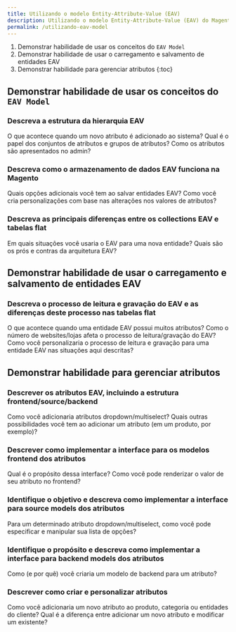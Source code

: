 ```yaml
---
title: Utilizando o modelo Entity-Attribute-Value (EAV)
description: Utilizando o modelo Entity-Attribute-Value (EAV) do Magento 2
permalink: /utilizando-eav-model
---
```


1. Demonstrar habilidade de usar os conceitos do `EAV Model`
2. Demonstrar habilidade de usar o carregamento e salvamento de entidades EAV
3. Demonstrar habilidade para gerenciar atributos
{:toc}

## Demonstrar habilidade de usar os conceitos do `EAV Model`

### Descreva a estrutura da hierarquia EAV
O que acontece quando um novo atributo é adicionado ao sistema? 
Qual é o papel dos conjuntos de atributos e grupos de atributos? 
Como os atributos são apresentados no admin?

### Descreva como o armazenamento de dados EAV funciona na Magento
Quais opções adicionais você tem ao salvar entidades EAV? Como você cria personalizações com base nas alterações nos valores de atributos?

### Descreva as principais diferenças entre os collections EAV e tabelas flat
Em quais situações você usaria o EAV para uma nova entidade? Quais são os prós e contras da arquitetura EAV?

## Demonstrar habilidade de usar o carregamento e salvamento de entidades EAV

### Descreva o processo de leitura e gravação do EAV e as diferenças deste processo nas tabelas flat
O que acontece quando uma entidade EAV possui muitos atributos? Como o número de websites/lojas afeta o processo de
leitura/gravação do EAV? Como você personalizaria o processo de leitura e gravação para uma entidade EAV nas
situações aqui descritas?

## Demonstrar habilidade para gerenciar atributos
### Descrever os atributos EAV, incluindo a estrutura frontend/source/backend
Como você adicionaria atributos dropdown/multiselect? Quais outras possibilidades você tem ao adicionar um atributo (em um produto, por exemplo)?

### Descrever como implementar a interface para os modelos frontend dos atributos
Qual é o propósito dessa interface? Como você pode renderizar o valor de seu atributo no frontend?

### Identifique o objetivo e descreva como implementar a interface para source models dos atributos
Para um determinado atributo dropdown/multiselect, como você pode especificar e manipular sua lista de opções?

### Identifique o propósito e descreva como implementar a interface para backend models dos atributos
Como (e por quê) você criaria um modelo de backend para um atributo?

### Descrever como criar e personalizar atributos
Como você adicionaria um novo atributo ao produto, categoria ou entidades do cliente?
Qual é a diferença entre adicionar um novo atributo e modificar um existente?
